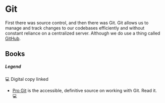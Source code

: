 # Git

First there was source control, and then there was Git. Git allows us to manage and track changes to our codebases efficiently and without constant reliance on a centralized server. Although we do use a thing called [GitHub][gh].

## Books

##### Legend
:computer: Digital copy linked

- [Pro Git][pg] is the accessible, definitive source on working with Git. Read it. :computer:

[gh]: https://github.com
[pg]: https://progit.org
